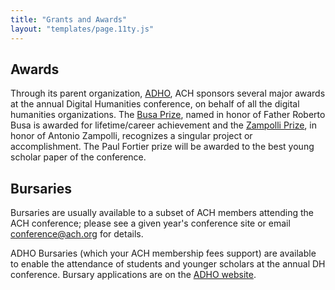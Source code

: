 ```yaml
---
title: "Grants and Awards"
layout: "templates/page.11ty.js"
---
```

## Awards

Through its parent organization, [ADHO](http://adho.org), ACH sponsors several major awards at the annual Digital Humanities conference, on behalf of all the digital humanities organizations. The [Busa Prize](http://adho.org/awards/roberto-busa-prize), named in honor of Father Roberto Busa is awarded for lifetime/career achievement and the [Zampolli Prize](http://adho.org/awards/antonio-zampolli-prize), in honor of Antonio Zampolli, recognizes a singular project or accomplishment. The Paul Fortier prize will be awarded to the best young scholar paper of the conference.


## Bursaries

Bursaries are usually available to a subset of ACH members attending the ACH conference; please see a given year's conference site or email conference@ach.org for details.

ADHO Bursaries (which your ACH membership fees support) are available to enable the attendance of students and younger scholars at the annual DH conference. Bursary applications are on the [ADHO website](http://adho.org/awards/conference-bursary-awards).